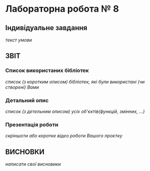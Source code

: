 # Лабораторна робота № 8

## Індивідуальне завдання
_текст умови_

## ЗВІТ

### Список використаних бібліотек
_список (з коротким описом) бібліотек, які були використані (чи створені) Вами_

### Детальний опис 
_список (з детельним описом) усіх об'єктів(функцій, змінних, ...)_

### Презентація роботи
_скріншоти або коротке відео роботи Вашого проєтку_ 

## ВИСНОВКИ
_написати свої висновики_
